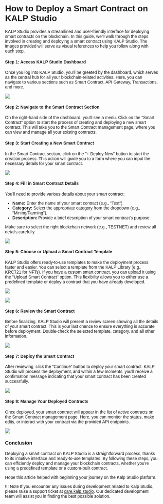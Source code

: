 <style> body {  font-family: "Source Sans 3", sans-serif!important; }</style>
<link href="https://fonts.googleapis.com/css2?family=Source+Sans+3:ital,wght@0,200..900;1,200..900&display=swap" rel="stylesheet">    <link rel="stylesheet" href="https://fonts.googleapis.com/icon?family=Material+Icons">


# How to Deploy a Smart Contract on KALP Studio

KALP Studio provides a streamlined and user-friendly interface for deploying smart contracts on the blockchain. In this guide, we’ll walk through the steps involved in creating and deploying a smart contract using KALP Studio. The images provided will serve as visual references to help you follow along with each step.

#### Step 1: Access KALP Studio Dashboard

Once you log into KALP Studio, you'll be greeted by the dashboard, which serves as the central hub for all your blockchain-related activities. Here, you can navigate to various sections such as Smart Contract, API Gateway, Transactions, and more.

![](https://docs.kalp.studio/~gitbook/image?url=https%3A%2F%2F1148605496-files.gitbook.io%2F%7E%2Ffiles%2Fv0%2Fb%2Fgitbook-x-prod.appspot.com%2Fo%2Fspaces%252F4gkv2XhY4CmWY6Vp0djW%252Fuploads%252FtVGOJaSBLcoP8zLsuJpp%252F11.png%3Falt%3Dmedia%26token%3D7e9cf074-c7a8-4236-80be-30ca9d326163&width=768&dpr=4&quality=100&sign=1e5701fc&sv=1)

#### Step 2: Navigate to the Smart Contract Section

On the right-hand side of the dashboard, you'll see a menu. Click on the "Smart Contract" option to start the process of creating and deploying a new smart contract. This will take you to the Smart Contract management page, where you can view and manage all your existing contracts.

#### Step 3: Start Creating a New Smart Contract

In the Smart Contract section, click on the "+ Deploy New" button to start the creation process. This action will guide you to a form where you can input the necessary details for your smart contract.

![](https://docs.kalp.studio/~gitbook/image?url=https%3A%2F%2F1148605496-files.gitbook.io%2F%7E%2Ffiles%2Fv0%2Fb%2Fgitbook-x-prod.appspot.com%2Fo%2Fspaces%252F4gkv2XhY4CmWY6Vp0djW%252Fuploads%252FyLZUfUHMWuaD48aNtKGd%252F12.png%3Falt%3Dmedia%26token%3D2d9e90e8-85f1-4ebf-bd8f-ba00481a44c6&width=768&dpr=4&quality=100&sign=4f9a669b&sv=1)

#### Step 4: Fill in Smart Contract Details

You'll need to provide various details about your smart contract:

-   **Name:** Enter the name of your smart contract (e.g., "Test").
-   **Category:** Select the appropriate category from the dropdown (e.g., "Mining/Farming").
-   **Description:** Provide a brief description of your smart contract's purpose.

Make sure to select the right blockchain network (e.g., TESTNET) and review all details carefully.

![](https://docs.kalp.studio/~gitbook/image?url=https%3A%2F%2F1148605496-files.gitbook.io%2F%7E%2Ffiles%2Fv0%2Fb%2Fgitbook-x-prod.appspot.com%2Fo%2Fspaces%252F4gkv2XhY4CmWY6Vp0djW%252Fuploads%252F50qXjNYKFZjKUkShnXtu%252F13.png%3Falt%3Dmedia%26token%3Dafb49b7c-8111-462d-ba05-8c8e4c9765a5&width=768&dpr=4&quality=100&sign=9f3d95e7&sv=1)


#### Step 5: Choose or Upload a Smart Contract Template

KALP Studio offers ready-to-use templates to make the deployment process faster and easier. You can select a template from the KALP Library (e.g., KRC721 for NFTs). If you have a custom smart contract, you can upload it using the "Upload Smart Contract" option. This flexibility allows you to either use a predefined template or deploy a contract that you have already developed.

![](https://docs.kalp.studio/~gitbook/image?url=https%3A%2F%2F1148605496-files.gitbook.io%2F%7E%2Ffiles%2Fv0%2Fb%2Fgitbook-x-prod.appspot.com%2Fo%2Fspaces%252F4gkv2XhY4CmWY6Vp0djW%252Fuploads%252FRp7hbJT9ioRNM1DDX3kW%252Fimage.png%3Falt%3Dmedia%26token%3Da4cc48f2-d3c8-46b7-81a4-b0da50f072c5&width=768&dpr=4&quality=100&sign=63a3fcb4&sv=1)

![](https://docs.kalp.studio/~gitbook/image?url=https%3A%2F%2F1148605496-files.gitbook.io%2F%7E%2Ffiles%2Fv0%2Fb%2Fgitbook-x-prod.appspot.com%2Fo%2Fspaces%252F4gkv2XhY4CmWY6Vp0djW%252Fuploads%252FpoZDY6EfHdHLU82z9P6H%252Fimage%2520%281%29.png%3Falt%3Dmedia%26token%3Dd8ee1a44-5f62-4039-aea6-a02e22409510&width=768&dpr=4&quality=100&sign=93320e33&sv=1)

#### Step 6: Review the Smart Contract

Before finalizing, KALP Studio will present a review screen showing all the details of your smart contract. This is your last chance to ensure everything is accurate before deployment. Double-check the selected template, category, and all other information.

![](https://docs.kalp.studio/~gitbook/image?url=https%3A%2F%2F1148605496-files.gitbook.io%2F%7E%2Ffiles%2Fv0%2Fb%2Fgitbook-x-prod.appspot.com%2Fo%2Fspaces%252F4gkv2XhY4CmWY6Vp0djW%252Fuploads%252FNuLndM3iq66rKpss0LnP%252Fimage%2520%282%29.png%3Falt%3Dmedia%26token%3D32326c62-c3d8-4416-baea-6c9ad0240549&width=768&dpr=4&quality=100&sign=a04c09a2&sv=1)

#### Step 7: Deploy the Smart Contract

After reviewing, click the "Continue" button to deploy your smart contract. KALP Studio will process the deployment, and within a few moments, you'll receive a confirmation message indicating that your smart contract has been created successfully.

![](https://docs.kalp.studio/~gitbook/image?url=https%3A%2F%2F1148605496-files.gitbook.io%2F%7E%2Ffiles%2Fv0%2Fb%2Fgitbook-x-prod.appspot.com%2Fo%2Fspaces%252F4gkv2XhY4CmWY6Vp0djW%252Fuploads%252Fj0fQwYmDyOIRsCegiHr8%252Fimage%2520%284%29.png%3Falt%3Dmedia%26token%3D8e690be7-d602-47a9-81f6-586f9d847bab&width=768&dpr=4&quality=100&sign=8664a2d0&sv=1)

#### Step 8: Manage Your Deployed Contracts

Once deployed, your smart contract will appear in the list of active contracts on the Smart Contract management page. Here, you can monitor the status, make edits, or interact with your contract via the provided API endpoints.

![](https://docs.kalp.studio/~gitbook/image?url=https%3A%2F%2F1148605496-files.gitbook.io%2F%7E%2Ffiles%2Fv0%2Fb%2Fgitbook-x-prod.appspot.com%2Fo%2Fspaces%252F4gkv2XhY4CmWY6Vp0djW%252Fuploads%252FQJfdimTfW3qPfEY5JGAr%252Fimage%2520%286%29.png%3Falt%3Dmedia%26token%3Dae482347-8fbf-4bb0-b2a6-8f4f48bc62af&width=768&dpr=4&quality=100&sign=9ff3c812&sv=1)

### Conclusion

Deploying a smart contract on KALP Studio is a straightforward process, thanks to its intuitive interface and ready-to-use templates. By following these steps, you can efficiently deploy and manage your blockchain contracts, whether you’re using a predefined template or a custom-built contract.

Hope this article helped with beginning your journey on the Kalp Studio platform.

!!! Note
    If you encounter any issues during development related to Kalp Studio, please raise a support ticket at [care.kalp.studio](mailto:care.kalp.studio). Our dedicated development team will assist you in finding the best possible solution.